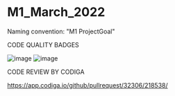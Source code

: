 # M1_March_2022
Naming convention: "M1 ProjectGoal"

CODE QUALITY BADGES

![image](https://user-images.githubusercontent.com/101272689/161243290-f1a9ace3-d35c-4748-8ddb-ef45a697728b.png) ![image](https://user-images.githubusercontent.com/101272689/161270214-33b32bf7-efb7-4f5b-bb56-2a6c899d429e.png)

CODE REVIEW BY CODIGA

https://app.codiga.io/github/pullrequest/32306/218538/
